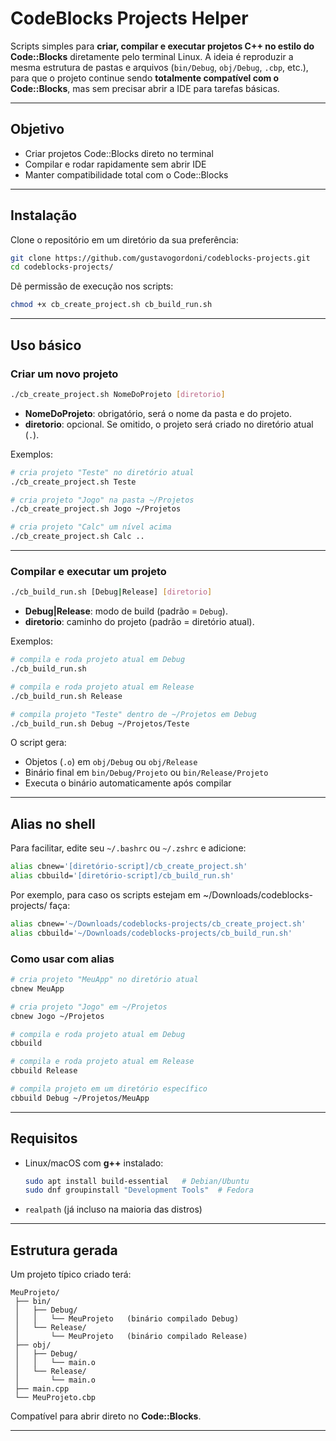 # CodeBlocks Projects Helper

Scripts simples para **criar, compilar e executar projetos C++ no estilo do Code::Blocks** diretamente pelo terminal Linux.
A ideia é reproduzir a mesma estrutura de pastas e arquivos (`bin/Debug`, `obj/Debug`, `.cbp`, etc.), para que o projeto continue sendo **totalmente compatível com o Code::Blocks**, mas sem precisar abrir a IDE para tarefas básicas.

---

## Objetivo

* Criar projetos Code::Blocks direto no terminal
* Compilar e rodar rapidamente sem abrir IDE
* Manter compatibilidade total com o Code::Blocks

---

## Instalação

Clone o repositório em um diretório da sua preferência:

```bash
git clone https://github.com/gustavogordoni/codeblocks-projects.git
cd codeblocks-projects/
```

Dê permissão de execução nos scripts:

```bash
chmod +x cb_create_project.sh cb_build_run.sh
```

---

## Uso básico

### Criar um novo projeto

```bash
./cb_create_project.sh NomeDoProjeto [diretorio]
```

* **NomeDoProjeto**: obrigatório, será o nome da pasta e do projeto.
* **diretorio**: opcional. Se omitido, o projeto será criado no diretório atual (`.`).

Exemplos:

```bash
# cria projeto "Teste" no diretório atual
./cb_create_project.sh Teste

# cria projeto "Jogo" na pasta ~/Projetos
./cb_create_project.sh Jogo ~/Projetos

# cria projeto "Calc" um nível acima
./cb_create_project.sh Calc ..
```

---

### Compilar e executar um projeto

```bash
./cb_build_run.sh [Debug|Release] [diretorio]
```

* **Debug|Release**: modo de build (padrão = `Debug`).
* **diretorio**: caminho do projeto (padrão = diretório atual).

Exemplos:

```bash
# compila e roda projeto atual em Debug
./cb_build_run.sh

# compila e roda projeto atual em Release
./cb_build_run.sh Release

# compila projeto "Teste" dentro de ~/Projetos em Debug
./cb_build_run.sh Debug ~/Projetos/Teste
```

O script gera:

* Objetos (`.o`) em `obj/Debug` ou `obj/Release`
* Binário final em `bin/Debug/Projeto` ou `bin/Release/Projeto`
* Executa o binário automaticamente após compilar

---

## Alias no shell

Para facilitar, edite seu `~/.bashrc` ou `~/.zshrc` e adicione:

```bash
alias cbnew='[diretório-script]/cb_create_project.sh'
alias cbbuild='[diretório-script]/cb_build_run.sh'
```
Por exemplo, para caso os scripts estejam em ~/Downloads/codeblocks-projects/ faça:

```bash
alias cbnew='~/Downloads/codeblocks-projects/cb_create_project.sh'
alias cbbuild='~/Downloads/codeblocks-projects/cb_build_run.sh'
```

### Como usar com alias

```bash
# cria projeto "MeuApp" no diretório atual
cbnew MeuApp

# cria projeto "Jogo" em ~/Projetos
cbnew Jogo ~/Projetos

# compila e roda projeto atual em Debug
cbbuild

# compila e roda projeto atual em Release
cbbuild Release

# compila projeto em um diretório específico
cbbuild Debug ~/Projetos/MeuApp
```

---

## Requisitos

* Linux/macOS com **g++** instalado:

  ```bash
  sudo apt install build-essential   # Debian/Ubuntu
  sudo dnf groupinstall "Development Tools"  # Fedora
  ```
* `realpath` (já incluso na maioria das distros)

---

## Estrutura gerada

Um projeto típico criado terá:

```
MeuProjeto/
 ├── bin/
 │   ├── Debug/
 │   │   └── MeuProjeto   (binário compilado Debug)
 │   └── Release/
 │       └── MeuProjeto   (binário compilado Release)
 ├── obj/
 │   ├── Debug/
 │   │   └── main.o
 │   └── Release/
 │       └── main.o
 ├── main.cpp
 └── MeuProjeto.cbp
```

Compatível para abrir direto no **Code::Blocks**.

---